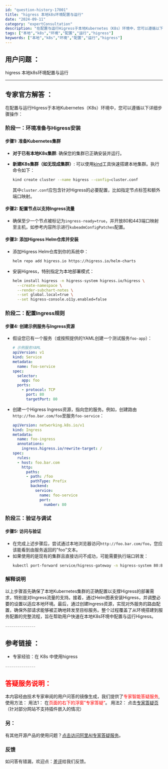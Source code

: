 ```yaml
---
id: "question-history-17001"
title: "higress 本地k8s环境配置与运行"
date: "2024-09-11"
category: "expertConsultation"
description: "在配置与运行Higress于本地Kubernetes（K8s）环境中，您可以遵循以下详细步骤操作：### **阶段一：环境准备与Higress安装**#### **步骤1: 准备Kubernetes集群**- **对于已有本地K8s集群**: 确保您的集群已正确安装并运行。- **新建K8s集群（如"
tags: ["本地","k8s","环境","配置","运行","higress"]
keywords: ["本地","k8s","环境","配置","运行","higress"]
---
```


## 用户问题 ： 
 higress 本地k8s环境配置与运行  

---------------
## 专家官方解答 ：

在配置与运行Higress于本地Kubernetes（K8s）环境中，您可以遵循以下详细步骤操作：

### **阶段一：环境准备与Higress安装**

#### **步骤1: 准备Kubernetes集群**
- **对于已有本地K8s集群**: 确保您的集群已正确安装并运行。
- **新建K8s集群（如无现成集群）**: 可以使用[kind](https://kind.sigs.k8s.io/)工具快速搭建本地集群。执行命令如下：
  ```bash
  kind create cluster --name higress --config=cluster.conf
  ```

  其中`cluster.conf`应包含针对Higress的必要配置，比如指定节点标签和额外端口映射。

#### **步骤2: 配置节点以支持Ingress流量**
- 确保至少一个节点被标记为`ingress-ready=true`，并开放80和443端口映射至主机，如参考内容所示进行`kubeadmConfigPatches`配置。

#### **步骤3: 添加Higress Helm仓库并安装**
- 添加Higress Helm仓库到你的系统中：
  ```bash
  helm repo add higress.io https://higress.io/helm-charts
  ```
- 安装Higress，特别指定为本地部署模式：
  ```bash
  helm install higress -n higress-system higress.io/higress \
    --create-namespace \
    --render-subchart-notes \
    --set global.local=true \
    --set higress-console.o11y.enabled=false
  ```

### **阶段二：配置Ingress规则**

#### **步骤4: 创建示例服务与Ingress资源**
- 假设您已有一个服务（或按照提供的YAML创建一个测试服务`foo-app`）：
  ```yaml
  # 示例服务YAML
  apiVersion: v1
  kind: Service
  metadata:
    name: foo-service
  spec:
    selector:
      app: foo
    ports:
      - protocol: TCP
        port: 80
        targetPort: 80
  ```

- 创建一个Higress Ingress资源，指向您的服务。例如，创建路由`http://foo.bar.com/foo`至服务`foo-service`：
  ```yaml
  apiVersion: networking.k8s.io/v1
  kind: Ingress
  metadata:
    name: foo-ingress
    annotations:
      ingress.higress.io/rewrite-target: /
  spec:
    rules:
    - host: foo.bar.com
      http:
        paths:
        - path: /foo
          pathType: Prefix
          backend:
            service:
              name: foo-service
              port:
                number: 80
  ```

### **阶段三：验证与调试**

#### **步骤5: 访问与验证**
- 在完成上述步骤后，尝试通过本地浏览器访问`http://foo.bar.com/foo`，您应该能看到由服务返回的"foo"文本。
- 如果使用的是现有的集群且直接访问不成功，可能需要执行端口转发：
  ```bash
  kubectl port-forward service/higress-gateway -n higress-system 80:80 443:443
  ```

### **解释说明**
以上步骤首先确保了本地Kubernetes集群的正确配置以支撑Higress的部署需求，特别是对Ingress流量的支持。接着，通过Helm图表安装Higress，并调整必要的设置以适应本地环境。最后，通过创建Ingress资源，实现对外服务的路由配置，确保外部请求能够被正确地转发至目标服务。整个过程覆盖了从环境搭建到服务配置的完整流程，旨在帮助用户快速在本地K8s环境中配置与运行Higress。


<font color="#949494">---------------</font> 


## 参考链接 ：

* 专家经验：在 K8s 中使用higress 


 <font color="#949494">---------------</font> 
 


## <font color="#FF0000">答疑服务说明：</font> 

本内容经由技术专家审阅的用户问答的镜像生成，我们提供了<font color="#FF0000">专家智能答疑服务</font>,使用方法：
用法1： 在<font color="#FF0000">页面的右下的浮窗”专家答疑“</font>。
用法2： 点击[专家答疑页](https://answer.opensource.alibaba.com/docs/intro)（针对部分网站不支持插件嵌入的情况）
### 另：


有其他开源产品的使用问题？[点击访问阿里AI专家答疑服务](https://answer.opensource.alibaba.com/docs/intro)。
### 反馈
如问答有错漏，欢迎点：[差评](https://ai.nacos.io/user/feedbackByEnhancerGradePOJOID?enhancerGradePOJOId=17010)给我们反馈。
